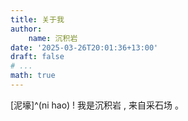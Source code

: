 ```yaml
---
title: 关于我
author: 
    name: 沉积岩
date: '2025-03-26T20:01:36+13:00'
draft: false
# ...
math: true
---
```


[泥壕]^(ni hao) ! 我是沉积岩 , 来自采石场 。